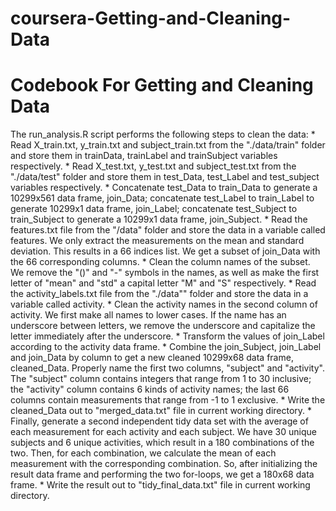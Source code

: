 coursera-Getting-and-Cleaning-Data
==================================
Codebook For Getting and Cleaning Data
=======================================
  The run_analysis.R script performs the following steps to clean the data:
    * Read X_train.txt, y_train.txt and subject_train.txt from the "./data/train" folder and store them in trainData, trainLabel and trainSubject variables respectively.
    * Read X_test.txt, y_test.txt and subject_test.txt from the "./data/test" folder and store them in test_Data, test_Label and test_subject variables respectively.
    * Concatenate test_Data to train_Data to generate a 10299x561 data frame, join_Data; concatenate test_Label to train_Label to generate 10299x1 data frame, join_Label; concatenate test_Subject to train_Subject to generate a 10299x1 data frame, join_Subject.
    * Read the features.txt file from the "/data" folder and store the data in a variable called features. We only extract the measurements on the mean and standard deviation. This results in a 66 indices list. We get a subset of join_Data with the 66 corresponding columns.
    * Clean the column names of the subset. We remove the "()" and "-" symbols in the names, as well as make the first letter of "mean" and "std" a capital letter "M" and "S" respectively.
    * Read the activity_labels.txt file from the "./data"" folder and store the data in a variable called activity.
    * Clean the activity names in the second column of activity. We first make all names to lower cases. If the name has an underscore   between letters, we remove the underscore and capitalize the letter immediately after the underscore.
    * Transform the values of join_Label according to the activity data frame.
    * Combine the join_Subject, join_Label and join_Data by column to get a new cleaned 10299x68 data frame, cleaned_Data. Properly name the  first two columns, "subject" and "activity". The "subject" column contains integers that range from 1 to 30 inclusive; the "activity" column contains 6 kinds of activity names; the last 66 columns contain measurements that range from -1 to 1 exclusive.
    * Write the cleaned_Data out to "merged_data.txt" file in current working directory.
    * Finally, generate a second independent tidy data set with the average of each measurement for each activity and each subject. We have 30 unique subjects and 6 unique activities, which result in a 180 combinations of the two. Then, for each combination, we calculate the mean of each measurement with the corresponding combination. So, after initializing the result data frame and performing the two for-loops, we get a 180x68 data frame.
    * Write the result out to "tidy_final_data.txt" file in current working directory.
